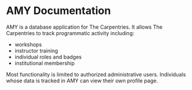 # AMY Documentation

AMY is a database application for The Carpentries.  It allows The Carpentries to track programmatic activity including:

* workshops
* instructor training
* individual roles and badges
* institutional membership

Most functionality is limited to authorized administrative users.  Individuals whose data is tracked in AMY can view their own profile page.
